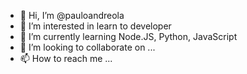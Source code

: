 - 👋 Hi, I’m @pauloandreola
- 👀 I’m interested in learn to developer
- 🌱 I’m currently learning Node.JS, Python, JavaScript
- 💞️ I’m looking to collaborate on ...
- 📫 How to reach me ...

<!---
pauloandreola/pauloandreola is a ✨ special ✨ repository because its `README.md` (this file) appears on your GitHub profile.
You can click the Preview link to take a look at your changes.
--->
